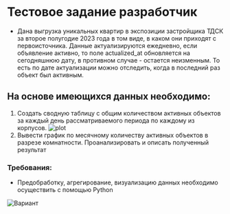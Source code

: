 # Тестовое задание разработчик

* Дана выгрузка уникальных квартир в экспозиции застройщика ТДСК за второе полугодие 2023 года в том виде, в каком они приходят с первоисточника.
Данные актуализируются ежедневно, если объявление активно, то поле actualized_at обновляется на сегодняшнюю дату, в противном случае - остается неизменным. То есть по дате актуализации можно отследить, когда в последний раз объект был активным.

## На основе имеющихся данных необходимо:
1. Создать сводную таблицу с общим количеством активных объектов за каждый день рассматриваемого периода по каждому из корпусов.
   ![plot]("C:\Users\George\Desktop\Вариант.png")
3. Вывести график по месячному количеству активных объектов в разрезе комнатности. Проанализировать и описать полученный результат

### Требования:

* Предобработку, агрегирование, визуализацию данных необходимо осуществить  с помощью Python

![Вариант](https://github.com/HaGaSRus/Etagi_testovoe/assets/107768388/c1f29c7e-aa3a-437a-b2fc-d83911fc791f)
